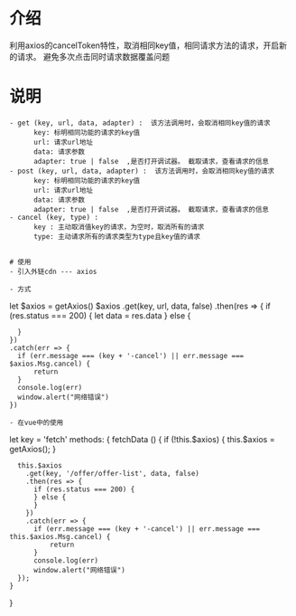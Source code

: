 # 介绍
利用axios的cancelToken特性，取消相同key值，相同请求方法的请求，开启新的请求。
避免多次点击同时请求数据覆盖问题

# 说明
```
- get (key, url, data, adapter) :  该方法调用时，会取消相同key值的请求 
      key: 标明相同功能的请求的key值
      url: 请求url地址
      data: 请求参数
      adapter: true | false  ,是否打开调试器。 截取请求，查看请求的信息
- post (key, url, data, adapter) :  该方法调用时，会取消相同key值的请求
      key: 标明相同功能的请求的key值
      url: 请求url地址
      data: 请求参数
      adapter: true | false  ,是否打开调试器。 截取请求，查看请求的信息
- cancel (key, type) : 
      key : 主动取消值key的请求，为空时，取消所有的请求
      type: 主动请求所有的请求类型为type且key值的请求


# 使用
- 引入外链cdn --- axios
```
  <script src="https://cdn.bootcss.com/axios/0.17.1/axios.js"></script>
```
- 方式
```
  let $axios = getAxios()
  $axios
    .get(key, url, data, false)
    .then(res => {
      if (res.status === 200) {
        let data = res.data
      } else {
      
      }
    })
    .catch(err => {
      if (err.message === (key + '-cancel') || err.message === $axios.Msg.cancel) {
          return
      }
      console.log(err)
      window.alert("网络错误")
    })
```
- 在vue中的使用
```
  let key = 'fetch'
  methods: {
    fetchData () {
      if (!this.$axios) {
        this.$axios = getAxios();
      }
     
      this.$axios
        .get(key, '/offer/offer-list', data, false)
        .then(res => {
          if (res.status === 200) {
          } else {
          }
        })
        .catch(err => {
          if (err.message === (key + '-cancel') || err.message === this.$axios.Msg.cancel) {
              return
          }
          console.log(err)
          window.alert("网络错误")
      });
    }
  }
```